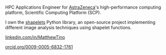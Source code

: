 HPC Applications Engineer for [AstraZeneca](https://www.astrazeneca.ca/en)'s high-performance computing platform, Scientific Computing Platform (SCP). 

I own the [shapelets](https://github.com/uw-comphys/shapelets) Python library, an open-source project implementing different image analysis techniques using shapelet functions.

[linkedin.com/in/MatthewTino](https://linkedin.com/in/matthewtino)

[orcid.org/0009-0005-6832-1761](https://orcid.org/0009-0005-6832-1761)
